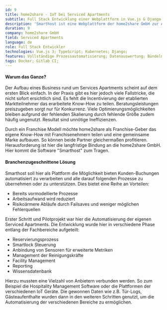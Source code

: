 ```yaml
---
id: 9
title: home2share - IoT bei Serviced Apartments
subtitle: Full Stack Entwicklung einer Webplattform in Vue.js & Django
description: 'Smarthost ist eine Webplattform der home2share GmbH zur Automatisierung des kompletten Prozesses von Buchung bis Check-Out und darüber hinaus.'
duration: 9
company: home2share GmbH
field: Serviced Apartments
language: de
role: Full Stack Entwickler
technologies: Vue.js 3; TypeScript; Kubernetes; Django; 
features: Vollständige Prozessautomatisierung; Datenauswertung; Bündeln von Informationen; Handlungsempfehlungen
tags: Docker; Gitlab CI;
---
```


#### Warum das Ganze?
Der Aufbau eines Business rund um Services Apartments scheint auf dem ersten Blick einfach. In der Praxis gibt es hier jedoch viele Fallstricke, die nicht sofort ersichtlich sind. Es fehlt die Incentivierung der etablierten Marktteilnehmer das erarbeitete Know-How zu teilen. Beratungsleistungen preiszugeben sorgt nur für Konkurrenz. Viele Optimierungsmöglichkeiten bleiben aufgrund der fehlenden Skalierung durch fehlende Größe zudem häufig ungenutzt. Resultat sind unnötige Ineffizienzen.


Durch ein Franchise Modell möchte home2share als Franchise-Geber das eigene Know-How mit Franchisenehmern teilen und eine gemeinsame Marke aufbauen. So können beide Partner gleichermaßen profitieren. Herausforderung ist hier die langfristige Bindung an die home2share GmbH. Hier kommt die Software "Smarthost" zum Tragen.

#### Branchenzugeschnittene Lösung
Smarthost soll hier als Plattform die Möglichkeit bieten Kunden-Buchungen automatisiert zu verarbeiten und alle darauf folgenden Prozesse zu übernehmen oder zu unterstützen. Dies bietet eine Reihe an Vorteilen:
- Bereits vormodellierte Prozesse
- Arbeitsaufwand wird reduziert
- Risikoärmere Abläufe durch Failsaves und weniger möglichen Fehlerquellen

Erster Schritt und Pilotprojekt war hier die Automatisierung der eigenen Serviced Apartments. Die Entwicklung wurde hier in verschiedene Phase entlang der Fachbereiche aufgeteilt:
- Reservierungsprozess
- Smartlock Steuerung
- Anbindung von Sensoren für erweiterte Metriken
- Management der Reinigungskräfte
- Facility Management
- Reporting
- Wissensdatenbank

Hierzu mussten eine Vielzahl von Anbietern verbunden werden. So zum Beispiel die Hospitality Management Software oder die Plattformen der verschiedenen IoT Geräte. Die gewonnen Daten wie z.B. Tür-Logs, Gästeaufenthalte wurden dann in den weiteren Schritten genutzt, um die Automatisierung der verschiedenen Bereiche zu ermöglichen.
